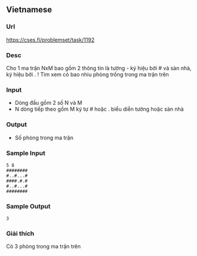 ## Vietnamese

### Url
https://cses.fi/problemset/task/1192

### Desc

Cho 1 ma trận NxM bao gồm 2 thông tin là tường - ký hiệu bởi # và sàn nhà, ký hiệu bởi . ! Tìm xem có bao nhiu phòng trống trong ma trận trên

### Input
- Dòng đầu gồm 2 số N và M
- N dòng tiếp theo gồm M ký tự # hoặc . biểu diễn tường hoặc sàn nhà

### Output
- Số phòng trong ma trận

### Sample Input
```
5 8
########
#..#...#
####.#.#
#..#...#
########
```

### Sample Output
```
3
```

### Giải thích
Có 3 phòng trong ma trận trên
